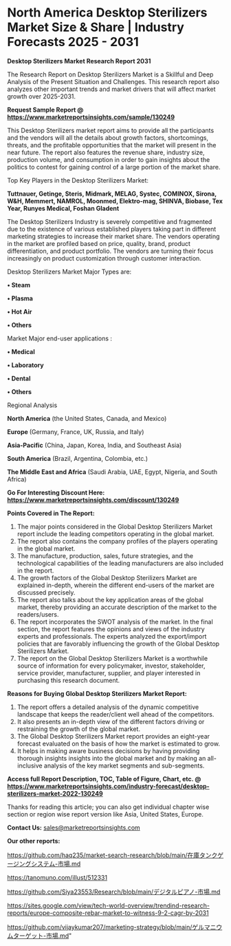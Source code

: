 # North America Desktop Sterilizers Market Size & Share | Industry Forecasts 2025 - 2031

<strong>Desktop Sterilizers Market Research Report 2031</strong>

The Research Report on Desktop Sterilizers Market is a Skillful and Deep Analysis of the Present Situation and Challenges. This research report also analyzes other important trends and market drivers that will affect market growth over 2025-2031.

<strong>Request Sample Report @ <a href=https://www.marketreportsinsights.com/sample/130249>https://www.marketreportsinsights.com/sample/130249</a></strong>

This Desktop Sterilizers market report aims to provide all the participants and the vendors will all the details about growth factors, shortcomings, threats, and the profitable opportunities that the market will present in the near future. The report also features the revenue share, industry size, production volume, and consumption in order to gain insights about the politics to contest for gaining control of a large portion of the market share.

Top Key Players in the Desktop Sterilizers Market:

<strong>Tuttnauer, Getinge, Steris, Midmark, MELAG, Systec, COMINOX, Sirona, W&H, Memmert, NAMROL, Moonmed, Elektro-mag, SHINVA, Biobase, Tex Year, Runyes Medical, Foshan Gladent</strong>

The Desktop Sterilizers Industry is severely competitive and fragmented due to the existence of various established players taking part in different marketing strategies to increase their market share. The vendors operating in the market are profiled based on price, quality, brand, product differentiation, and product portfolio. The vendors are turning their focus increasingly on product customization through customer interaction.

Desktop Sterilizers Market Major Types are:

<strong>• Steam

• Plasma

• Hot Air

• Others</strong>

Market Major end-user applications :

<strong>• Medical

• Laboratory

• Dental

• Others</strong>

Regional Analysis

</u><strong><b>North America</b></strong> (the United States, Canada, and Mexico)

<strong><b>Europe </b></strong>(Germany, France, UK, Russia, and Italy)

<strong><b>Asia-Pacific</b></strong> (China, Japan, Korea, India, and Southeast Asia)

<strong><b>South America</b></strong> (Brazil, Argentina, Colombia, etc.)

<strong><b>The Middle East and Africa</b></strong> (Saudi Arabia, UAE, Egypt, Nigeria, and South Africa)

<strong>Go For Interesting Discount Here: <a href=https://www.marketreportsinsights.com/discount/130249>https://www.marketreportsinsights.com/discount/130249</a></strong>

<strong>Points Covered in The Report:</strong>
<ol>
  <li>The major points considered in the Global Desktop Sterilizers Market report include the leading competitors operating in the global market.</li>
  <li>The report also contains the company profiles of the players operating in the global market.</li>
  <li>The manufacture, production, sales, future strategies, and the technological capabilities of the leading manufacturers are also included in the report.</li>
  <li>The growth factors of the Global Desktop Sterilizers Market are explained in-depth, wherein the different end-users of the market are discussed precisely.</li>
  <li>The report also talks about the key application areas of the global market, thereby providing an accurate description of the market to the readers/users.</li>
  <li>The report incorporates the SWOT analysis of the market. In the final section, the report features the opinions and views of the industry experts and professionals. The experts analyzed the export/import policies that are favorably influencing the growth of the Global Desktop Sterilizers Market.</li>
  <li>The report on the Global Desktop Sterilizers Market is a worthwhile source of information for every policymaker, investor, stakeholder, service provider, manufacturer, supplier, and player interested in purchasing this research document.</li>
</ol>
<strong>Reasons for Buying Global Desktop Sterilizers Market Report:</strong>

<ol>
  <li>The report offers a detailed analysis of the dynamic competitive landscape that keeps the reader/client well ahead of the competitors.</li>
  <li>It also presents an in-depth view of the different factors driving or restraining the growth of the global market.</li>
  <li>The Global Desktop Sterilizers Market report provides an eight-year forecast evaluated on the basis of how the market is estimated to grow.</li>
  <li>It helps in making aware business decisions by having providing thorough insights insights into the global market and by making an all-inclusive analysis of the key market segments and sub-segments.</li>
</ol>
<strong>Access full Report Description, TOC, Table of Figure, Chart, etc. @ <a href=https://www.marketreportsinsights.com/industry-forecast/desktop-sterilizers-market-2022-130249>https://www.marketreportsinsights.com/industry-forecast/desktop-sterilizers-market-2022-130249</a></strong>


Thanks for reading this article; you can also get individual chapter wise section or region wise report version like Asia, United States, Europe.

<strong>Contact Us:</strong>
sales@marketreportsinsights.com

<strong>Our other reports:</strong>

<a href=https://github.com/haq235/market-search-research/blob/main/在庫タンクゲージングシステム-市場.md>https://github.com/haq235/market-search-research/blob/main/在庫タンクゲージングシステム-市場.md</a>

<a href=https://tanomuno.com/illust/512331>https://tanomuno.com/illust/512331</a>

<a href=https://github.com/Siya23553/Research/blob/main/デジタルピアノ-市場.md>https://github.com/Siya23553/Research/blob/main/デジタルピアノ-市場.md</a>

<a href=https://sites.google.com/view/tech-world-overview/trendind-research-reports/europe-composite-rebar-market-to-witness-9-2-cagr-by-2031>https://sites.google.com/view/tech-world-overview/trendind-research-reports/europe-composite-rebar-market-to-witness-9-2-cagr-by-2031</a>

<a href=https://github.com/vijaykumar207/marketing-strategy/blob/main/ゲルマニウムターゲット-市場.md>https://github.com/vijaykumar207/marketing-strategy/blob/main/ゲルマニウムターゲット-市場.md</a>"
